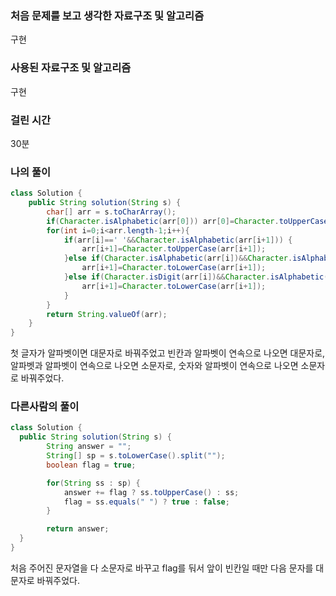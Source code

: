 ### 처음 문제를 보고 생각한 자료구조 및 알고리즘

구현

### 사용된 자료구조 및 알고리즘

구현

### 걸린 시간

30분

### 나의 풀이

```java
class Solution {
    public String solution(String s) {
        char[] arr = s.toCharArray();
        if(Character.isAlphabetic(arr[0])) arr[0]=Character.toUpperCase(arr[0]);
        for(int i=0;i<arr.length-1;i++){
            if(arr[i]==' '&&Character.isAlphabetic(arr[i+1])) {
                arr[i+1]=Character.toUpperCase(arr[i+1]);
            }else if(Character.isAlphabetic(arr[i])&&Character.isAlphabetic(arr[i+1])){
                arr[i+1]=Character.toLowerCase(arr[i+1]);
            }else if(Character.isDigit(arr[i])&&Character.isAlphabetic(arr[i+1])){
                arr[i+1]=Character.toLowerCase(arr[i+1]);
            }
        }
        return String.valueOf(arr);
    }
}
```

첫 글자가 알파벳이면 대문자로 바꿔주었고 빈칸과 알파벳이 연속으로 나오면 대문자로, 알파벳과 알파벳이 연속으로 나오면 소문자로, 숫자와 알파벳이 연속으로 나오면 소문자로 바꿔주었다.

### 다른사람의 풀이

```java
class Solution {
  public String solution(String s) {
        String answer = "";
        String[] sp = s.toLowerCase().split("");
        boolean flag = true;

        for(String ss : sp) {
            answer += flag ? ss.toUpperCase() : ss;
            flag = ss.equals(" ") ? true : false;
        }

        return answer;
  }
}
```

처음 주어진 문자열을 다 소문자로 바꾸고 flag를 둬서 앞이 빈칸일 때만 다음 문자를 대문자로 바꿔주었다.